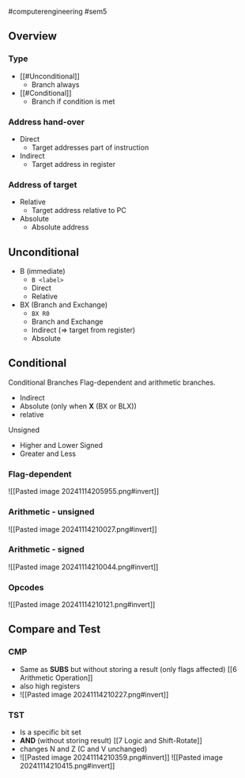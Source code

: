#computerengineering #sem5

## Overview
### Type
- [[#Unconditional]]
	- Branch always
- [[#Conditional]]
	- Branch if condition is met
### Address hand-over
- Direct
	- Target addresses part of instruction
- Indirect
	- Target address in register
### Address of target
- Relative
	- Target address relative to PC
- Absolute
	- Absolute address
## Unconditional
- B (immediate)
	- `B <label>`
	- Direct
	- Relative
- BX (Branch and Exchange)
	- `BX R0`
	- Branch and Exchange
	- Indirect (=> target from register)
	- Absolute
## Conditional
Conditional Branches Flag-dependent and arithmetic branches.
- Indirect
- Absolute (only when **X** (BX or BLX))
- relative

Unsigned
- Higher and Lower
Signed
- Greater and Less
### Flag-dependent
![[Pasted image 20241114205955.png#invert]]
### Arithmetic - unsigned
![[Pasted image 20241114210027.png#invert]]
### Arithmetic - signed
![[Pasted image 20241114210044.png#invert]]
### Opcodes
![[Pasted image 20241114210121.png#invert]]
## Compare and Test
### CMP
- Same as **SUBS** but without storing a result (only flags affected) [[6 Arithmetic Operation]]
- also high registers
- ![[Pasted image 20241114210227.png#invert]]
### TST
- Is a specific bit set
- **AND** (without storing result) [[7 Logic and Shift-Rotate]] 
- changes N and Z (C and V unchanged)
- ![[Pasted image 20241114210359.png#invert]]
![[Pasted image 20241114210415.png#invert]]
